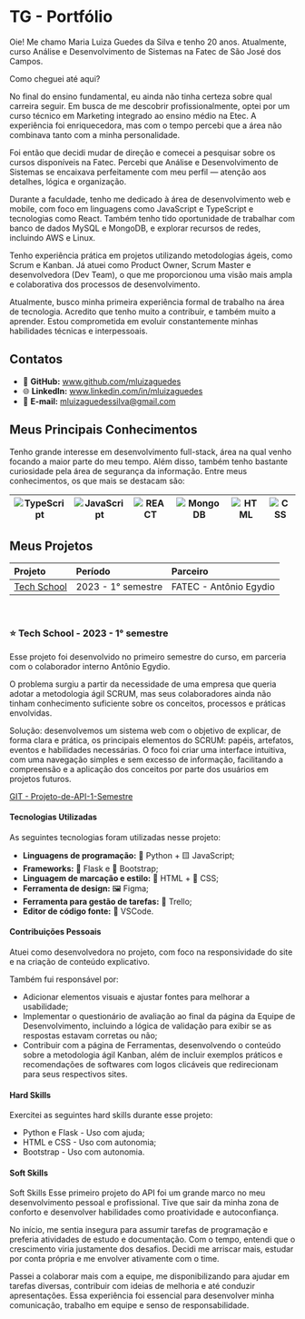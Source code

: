 # TG - Portfólio

Oie! Me chamo Maria Luiza Guedes da Silva e tenho 20 anos. Atualmente, curso Análise e Desenvolvimento de Sistemas na Fatec de São José dos Campos.

Como cheguei até aqui? 

No final do ensino fundamental, eu ainda não tinha certeza sobre qual carreira seguir. Em busca de me descobrir profissionalmente, optei por um curso técnico em Marketing integrado ao ensino médio na Etec. A experiência foi enriquecedora, mas com o tempo percebi que a área não combinava tanto com a minha personalidade.

Foi então que decidi mudar de direção e comecei a pesquisar sobre os cursos disponíveis na Fatec. Percebi que Análise e Desenvolvimento de Sistemas se encaixava perfeitamente com meu perfil — atenção aos detalhes, lógica e organização.

Durante a faculdade, tenho me dedicado à área de desenvolvimento web e mobile, com foco em linguagens como JavaScript e TypeScript e tecnologias como React. Também tenho tido oportunidade de trabalhar com banco de dados MySQL e MongoDB, e explorar recursos de redes, incluindo AWS e Linux.

Tenho experiência prática em projetos utilizando metodologias ágeis, como Scrum e Kanban. Já atuei como Product Owner, Scrum Master e desenvolvedora (Dev Team), o que me proporcionou uma visão mais ampla e colaborativa dos processos de desenvolvimento.

Atualmente, busco minha primeira experiência formal de trabalho na área de tecnologia. Acredito que tenho muito a contribuir, e também muito a aprender. Estou comprometida em evoluir constantemente minhas habilidades técnicas e interpessoais.


## Contatos

- 🐙 **GitHub:** www.github.com/mluizaguedes
- 🌐 **LinkedIn:** www.linkedin.com/in/mluizaguedes
- 💌 **E-mail:** mluizaguedessilva@gmail.com

 
## Meus Principais Conhecimentos

Tenho grande interesse em desenvolvimento full-stack, área na qual venho focando a maior parte do meu tempo. Além disso, também tenho bastante curiosidade pela área de segurança da informação. Entre meus conhecimentos, os que mais se destacam são: 
 
| ![TypeScript](https://img.shields.io/badge/-TypeScript-0D1117?style=for-the-badge&logo=typescript) | ![JavaScript](https://img.shields.io/badge/-JavaScript-0D1117?style=for-the-badge&logo=javascript) | ![REACT](https://img.shields.io/badge/-React-0D1117?style=for-the-badge&logo=react) | ![MongoDB](https://img.shields.io/badge/-MongoDB-0D1117?style=for-the-badge&logo=mongodb) | ![HTML](https://img.shields.io/badge/-HTML-0D1117?style=for-the-badge&logo=html5) | ![CSS](https://img.shields.io/badge/-CSS-0D1117?style=for-the-badge&logo=css3) |
| --- | --- | --- | --- | --- | --- |

## Meus Projetos

|   Projeto  |  Período  |    Parceiro    |
| :---   | :---    | :---      |
| <a href ="#techshool">Tech School</a>  | 2023 - 1° semestre  | FATEC - Antônio Egydio |

<br />

<span id="techshool">
   
### ⭐ Tech School - 2023 - 1° semestre
Esse projeto foi desenvolvido no primeiro semestre do curso, em parceria com o colaborador interno Antônio Egydio.
 
O problema surgiu a partir da necessidade de uma empresa que queria adotar a metodologia ágil SCRUM, mas seus colaboradores ainda não tinham conhecimento suficiente sobre os conceitos, processos e práticas envolvidas.
 
Solução: desenvolvemos um sistema web com o objetivo de explicar, de forma clara e prática, os principais elementos do SCRUM: papéis, artefatos, eventos e habilidades necessárias. O foco foi criar uma interface intuitiva, com uma navegação simples e sem excesso de informação, facilitando a compreensão e a aplicação dos conceitos por parte dos usuários em projetos futuros.
 
[GIT - Projeto-de-API-1-Semestre](https://github.com/juliagonzalezmoreira/Projeto-de-API-1-Semestre/tree/main) 

#### Tecnologias Utilizadas 
As seguintes tecnologias foram utilizadas nesse projeto: 
* **Linguagens de programação:** 🐍 Python + 🟨 JavaScript;
* **Frameworks:** 🧪 Flask e 🧰 Bootstrap;
* **Linguagem de marcação e estilo:** 📝 HTML + 🎨 CSS;
* **Ferramenta de design:** 🖼️ Figma;
* **Ferramenta para gestão de tarefas:** 🧩 Trello;
* **Editor de código fonte:** 🔷 VSCode.
 
#### Contribuições Pessoais 
Atuei como desenvolvedora no projeto, com foco na responsividade do site e na criação de conteúdo explicativo.

Também fui responsável por:
- Adicionar elementos visuais e ajustar fontes para melhorar a usabilidade;
- Implementar o questionário de avaliação ao final da página da Equipe de Desenvolvimento, incluindo a lógica de validação para exibir se as respostas estavam corretas ou não;
- Contribuir com a página de Ferramentas, desenvolvendo o conteúdo sobre a metodologia ágil Kanban, além de incluir exemplos práticos e recomendações de softwares com logos clicáveis que redirecionam para seus respectivos sites.
 
#### Hard Skills 
Exercitei as seguintes hard skills durante esse projeto: 
* Python e Flask - Uso com ajuda; 
* HTML e CSS - Uso com autonomia; 
* Bootstrap - Uso com autonomia.

#### Soft Skills 
Soft Skills
Esse primeiro projeto do API foi um grande marco no meu desenvolvimento pessoal e profissional. Tive que sair da minha zona de conforto e desenvolver habilidades como proatividade e autoconfiança.

No início, me sentia insegura para assumir tarefas de programação e preferia atividades de estudo e documentação. Com o tempo, entendi que o crescimento viria justamente dos desafios. Decidi me arriscar mais, estudar por conta própria e me envolver ativamente com o time.

Passei a colaborar mais com a equipe, me disponibilizando para ajudar em tarefas diversas, contribuir com ideias de melhoria e até conduzir apresentações. Essa experiência foi essencial para desenvolver minha comunicação, trabalho em equipe e senso de responsabilidade.
